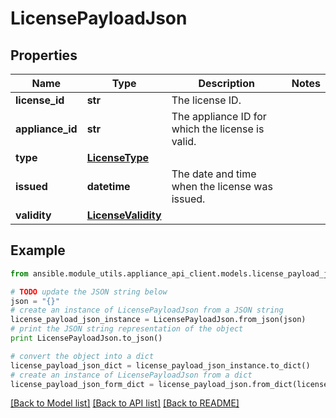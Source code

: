 # LicensePayloadJson


## Properties

Name | Type | Description | Notes
------------ | ------------- | ------------- | -------------
**license_id** | **str** | The license ID. | 
**appliance_id** | **str** | The appliance ID for which the license is valid. | 
**type** | [**LicenseType**](LicenseType.md) |  | 
**issued** | **datetime** | The date and time when the license was issued. | 
**validity** | [**LicenseValidity**](LicenseValidity.md) |  | 

## Example

```python
from ansible.module_utils.appliance_api_client.models.license_payload_json import LicensePayloadJson

# TODO update the JSON string below
json = "{}"
# create an instance of LicensePayloadJson from a JSON string
license_payload_json_instance = LicensePayloadJson.from_json(json)
# print the JSON string representation of the object
print LicensePayloadJson.to_json()

# convert the object into a dict
license_payload_json_dict = license_payload_json_instance.to_dict()
# create an instance of LicensePayloadJson from a dict
license_payload_json_form_dict = license_payload_json.from_dict(license_payload_json_dict)
```
[[Back to Model list]](../README.md#documentation-for-models) [[Back to API list]](../README.md#documentation-for-api-endpoints) [[Back to README]](../README.md)


